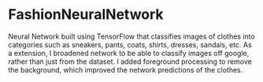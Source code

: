 # FashionNeuralNetwork

Neural Network built using TensorFlow that classifies images of clothes into categories such as sneakers, pants, coats, shirts, dresses, sandals, etc. As a extension, I broadened network to be able to classify images off google, rather than just from the dataset. I added foreground processing to remove the background, which improved the network predictions of the clothes.

